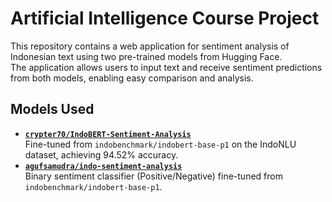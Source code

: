 # Artificial Intelligence Course Project
This repository contains a web application for sentiment analysis of Indonesian text using two pre-trained models from Hugging Face.  
The application allows users to input text and receive sentiment predictions from both models, enabling easy comparison and analysis.

## Models Used
- **[`crypter70/IndoBERT-Sentiment-Analysis`](https://huggingface.co/crypter70/IndoBERT-Sentiment-Analysis)**  
  Fine-tuned from `indobenchmark/indobert-base-p1` on the IndoNLU dataset, achieving 94.52% accuracy.
- **[`agufsamudra/indo-sentiment-analysis`](https://huggingface.co/agufsamudra/indo-sentiment-analysis)**  
  Binary sentiment classifier (Positive/Negative) fine-tuned from `indobenchmark/indobert-base-p1`.
